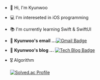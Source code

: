 <!--### Hi there 👋-->
<!--![header](https://capsule-render.vercel.app/api?type=rounded&color=4D75DB&section=header&text=Louie's%20github&fontColor=ffffff)-->

- 👋   Hi, I'm Kyunwoo
- 💻   I'm intereseted in iOS programming
- 📚   I'm currently learning Swift & SwiftUI

- 📮  **Kyunwoo's email ...**[![Gmail Badge](https://img.shields.io/badge/Gmail-d14836?style=flat-square&logo=Gmail&logoColor=white&link=mailto:absolute0017@gmail.com)](mailto:absolute0017@gmail.com)

- 📒  **Kyunwoo's blog ...** [![Tech Blog Badge](http://img.shields.io/badge/-Tech%20blog-black?style=flat-square&logo=blogger&logoColor=white&link=https://cana17.tistory.com/)](https://cana17.tistory.com/)

- 🎖️ Algorithm<br/><br/>
[![Solved.ac Profile](http://mazassumnida.wtf/api/v2/generate_badge?boj=monetary)](https://solved.ac/monetary/) 
<!--
- 💻 Tech Stack<br/><br/>
![Top Langs](https://github-readme-stats.vercel.app/api/top-langs/?username=woojinchoi17&layout=compact&theme=dark)

<!--
**woojinchoi17/woojinchoi17** is a ✨ _special_ ✨ repository because its `README.md` (this file) appears on your GitHub profile.

Here are some ideas to get you started:

- 🔭 I’m currently working on ...
- 🌱 I’m currently learning ...
- 👯 I’m looking to collaborate on ...
- 🤔 I’m looking for help with ...
- 💬 Ask me about ...
- 📫 How to reach me: ...
- 😄 Pronouns: ...
- ⚡ Fun fact: ...
-->
